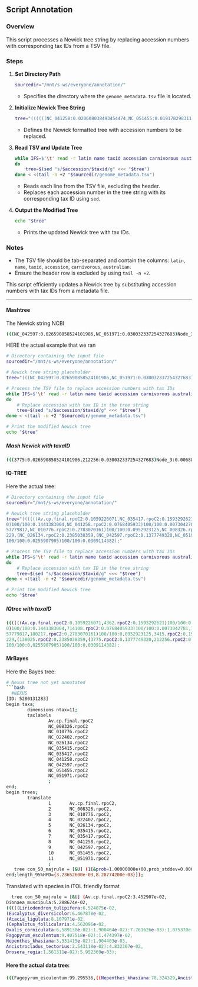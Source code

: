 ## Script Annotation

### Overview
This script processes a Newick tree string by replacing accession numbers with corresponding tax IDs from a TSV file.

### Steps

1. **Set Directory Path**
   ```bash
   sourcedir="/mnt/s-ws/everyone/annotation/"
   ```
   - Specifies the directory where the `genome_metadata.tsv` file is located.

2. **Initialize Newick Tree String**
   ```bash
   tree="((((((NC_041258:0.020608038493454474,NC_051455:0.01917829831140714)..."
   ```
   - Defines the Newick formatted tree with accession numbers to be replaced.

3. **Read TSV and Update Tree**
   ```bash
   while IFS=$'\t' read -r latin name taxid accession carnivorous australian
   do
       tree=$(sed "s/$accession/$taxid/g" <<< "$tree")
   done < <(tail -n +2 "$sourcedir/genome_metadata.tsv")
   ```
   - Reads each line from the TSV file, excluding the header.
   - Replaces each accession number in the tree string with its corresponding tax ID using `sed`.

4. **Output the Modified Tree**
   ```bash
   echo "$tree"
   ```
   - Prints the updated Newick tree with tax IDs.

### Notes
- The TSV file should be tab-separated and contain the columns: `latin`, `name`, `taxid`, `accession`, `carnivorous`, `australian`.
- Ensure the header row is excluded by using `tail -n +2`.

This script efficiently updates a Newick tree by substituting accession numbers with tax IDs from a metadata file.

---

#### Mashtree
The Newick string NCBI
```bash
(((NC_042597:0.026590858524101986,NC_051971:0.030032337254327683)Node_3:0.006881205739188441,NC_026134:0.03977029703373102)Node_8:0.0008734026701547552,((((NC_041258:0.02057999146509946,NC_051455:0.01903169980006732)Node_4:0.0032818007568811494,((NC_035415:0.014364544390109256,NC_035417:0.03342188333322965)Node_1:0.0012238676593345453,Av.cp.final:0.024342589470773012)Node_2:0.028789123730448153)Node_5:0.0024728919891094762,NC_010776:0.04009233544831099)Node_6:0.007594193081470097,NC_008326:0.03532286573462001)Node_7:0.0018929424416855804,NC_022402:0.029059106129023043)Node_9:1.0;
```

HERE the actual example that we ran
```bash
# Directory containing the input file
sourcedir="/mnt/s-ws/everyone/annotation/"

# Newick tree string placeholder
tree="(((NC_042597:0.026590858524101986,NC_051971:0.030032337254327683)Node_3:0.006881205739188441,NC_026134:0.03977029703373102)Node_8:0.0008734026701547552,((((NC_041258:0.02057999146509946,NC_051455:0.01903169980006732)Node_4:0.0032818007568811494,((NC_035415:0.014364544390109256,NC_035417:0.03342188333322965)Node_1:0.0012238676593345453,Av.cp.final:0.024342589470773012)Node_2:0.028789123730448153)Node_5:0.0024728919891094762,NC_010776:0.04009233544831099)Node_6:0.007594193081470097,NC_008326:0.03532286573462001)Node_7:0.0018929424416855804,NC_022402:0.029059106129023043)Node_9:1.0;"

# Process the TSV file to replace accession numbers with tax IDs
while IFS=$'\t' read -r latin name taxid accession carnivorous australian
do
    # Replace accession with tax ID in the tree string
    tree=$(sed "s/$accession/$taxid/g" <<< "$tree")
done < <(tail -n +2 "$sourcedir/genome_metadata.tsv")

# Print the modified Newick tree
echo "$tree"
```


##### Mash Newick with taxaID
```bash
(((3775:0.026590858524101986,212256:0.030032337254327683)Node_3:0.006881205739188441,138025:0.03977029703373102)Node_8:0.0008734026701547552,((((714108:0.02057999146509946,122310:0.01903169980006732)Node_4:0.0032818007568811494,((4371:0.014364544390109256,4362:0.03342188333322965)Node_1:0.0012238676593345453,Av.cp.final:0.024342589470773012)Node_2:0.028789123730448153)Node_5:0.0024728919891094762,180217:0.04009233544831099)Node_6:0.007594193081470097,3415:0.03532286573462001)Node_7:0.0018929424416855804,166933:0.029059106129023043)Node_9:1.0;
```


#### IQ-TREE

Here the actual tree:

```bash
# Directory containing the input file
sourcedir="/mnt/s-ws/everyone/annotation/"

# Newick tree string placeholder
tree="((((((Av.cp.final.rpoC2:0.1059226071,NC_035417.rpoC2:0.1593292621)100/100:0.0161163570,NC_035415.rpoC2:0.047504210
0)100/100:0.1441383004,NC_041258.rpoC2:0.0768405933)100/100:0.0073042781,NC_051455.rpoC2:0.1013574707)100/100:0.04
57779817,NC_010776.rpoC2:0.2783070161)100/100:0.0952923125,NC_008326.rpoC2:0.1916193482,(NC_022402.rpoC2:0.1884444
229,(NC_026134.rpoC2:0.2385038359,(NC_042597.rpoC2:0.1377749320,NC_051971.rpoC2:0.1945001615)100/100:0.0537714440)
100/100:0.0255907905)100/100:0.0309114382);"

# Process the TSV file to replace accession numbers with tax IDs
while IFS=$'\t' read -r latin name taxid accession carnivorous australian
do
    # Replace accession with tax ID in the tree string
    tree=$(sed "s/$accession/$taxid/g" <<< "$tree")
done < <(tail -n +2 "$sourcedir/genome_metadata.tsv")

# Print the modified Newick tree
echo "$tree"
```

##### IQtree with taxaID
```bash
((((((Av.cp.final.rpoC2:0.1059226071,4362.rpoC2:0.1593292621)100/100:0.0161163570,4371.rpoC2:0.047504210
0)100/100:0.1441383004,714108.rpoC2:0.0768405933)100/100:0.0073042781,122310.rpoC2:0.1013574707)100/100:0.04
57779817,180217.rpoC2:0.2783070161)100/100:0.0952923125,3415.rpoC2:0.1916193482,(166933.rpoC2:0.1884444
229,(138025.rpoC2:0.2385038359,(3775.rpoC2:0.1377749320,212256.rpoC2:0.1945001615)100/100:0.0537714440)
100/100:0.0255907905)100/100:0.0309114382);
```


#### MrBayes

Here the Bayes tree:

```bash
# Nexus tree not yet annotated
```bash    
  #NEXUS
[ID: 5280131283]
begin taxa;
        dimensions ntax=11;
        taxlabels
                Av.cp.final.rpoC2
                NC_008326.rpoC2
                NC_010776.rpoC2
                NC_022402.rpoC2
                NC_026134.rpoC2
                NC_035415.rpoC2
                NC_035417.rpoC2
                NC_041258.rpoC2
                NC_042597.rpoC2
                NC_051455.rpoC2
                NC_051971.rpoC2
                ;
end;
begin trees;
        translate
                1       Av.cp.final.rpoC2,
                2       NC_008326.rpoC2,
                3       NC_010776.rpoC2,
                4       NC_022402.rpoC2,
                5       NC_026134.rpoC2,
                6       NC_035415.rpoC2,
                7       NC_035417.rpoC2,
                8       NC_041258.rpoC2,
                9       NC_042597.rpoC2,
                10      NC_051455.rpoC2,
                11      NC_051971.rpoC2
                ;
   tree con_50_majrule = [&U] (1[&prob=1.00000000e+00,prob_stddev=0.00000000e+00,prob_range={1.00000000e+00,1.00000000e+00},prob(percent)="100",prob+-sd="100+-0"]:3.452907e-02[&length_mean=3.45212778e-02,length_median=3.45290700e-02,length_95%HPD={2.96225100e-02,3.83524500e-02}],7[&prob=1.00000000e+00,prob_stddev=0.00000000e+00,prob_range={1.00000000e+00,1.00000000e+00},prob(percent)="100",prob+-sd="100+-0"]:5.288674e-02[&length_mean=5.34552884e-02,length_median=5.28867400e-02,length_95%HPD={4.78573900e-02,5.82505700e-02}],(((((2[&prob=1.00000000e+00,prob_stddev=0.00000000e+00,prob_range={1.00000000e+00,1.00000000e+00},prob(percent)="100",prob+-sd="100+-0"]:6.524875e-02[&length_mean=6.46920862e-02,length_median=6.52487500e-02,length_95%HPD={5.65023700e-02,7.24066900e-02}],(4[&prob=1.00000000e+00,prob_stddev=0.00000000e+00,prob_range={1.00000000e+00,1.00000000e+00},prob(percent)="100",prob+-sd="100+-0"]:6.467878e-02[&length_mean=6.42238491e-02,length_median=6.46787800e-02,length_95%HPD={5.61046000e-02,6.88557300e-02}],(5[&prob=1.00000000e+00,prob_stddev=0.00000000e+00,prob_range={1.00000000e+00,1.00000000e+00},prob(percent)="100",prob+-sd="100+-0"]:8.107971e-02[&length_mean=8.13590269e-02,length_median=8.10797100e-02,length_95%HPD={7.12122100e-02,8.83254200e-02}],(9[&prob=1.00000000e+00,prob_stddev=0.00000000e+00,prob_range={1.00000000e+00,1.00000000e+00},prob(percent)="100",prob+-sd="100+-0"]:4.562096e-02[&length_mean=4.50742869e-02,length_median=4.56209600e-02,length_95%HPD={3.86517800e-02,5.12176800e-02}],11[&prob=1.00000000e+00,prob_stddev=0.00000000e+00,prob_range={1.00000000e+00,1.00000000e+00},prob(percent)="100",prob+-sd="100+-0"]:6.589138e-02[&length_mean=6.58006497e-02,length_median=6.58913800e-02,length_95%HPD={5.81845000e-02,7.33511300e-02}])[&prob=1.00000000e+00,prob_stddev=0.00000000e+00,prob_range={1.00000000e+00,1.00000000e+00},prob(percent)="100",prob+-sd="100+-0"]:1.900464e-02[&length_mean=1.90827156e-02,length_median=1.90046400e-02,length_95%HPD={1.50565100e-02,2.27622300e-02}])[&prob=1.00000000e+00,prob_stddev=0.00000000e+00,prob_range={1.00000000e+00,1.00000000e+00},prob(percent)="100",prob+-sd="100+-0"]:7.761626e-03[&length_mean=7.81708409e-03,length_median=7.76162600e-03,length_95%HPD={4.66618300e-03,1.07821900e-02}])[&prob=1.00000000e+00,prob_stddev=0.00000000e+00,prob_range={1.00000000e+00,1.00000000e+00},prob(percent)="100",prob+-sd="100+-0"]:1.075370e-02[&length_mean=1.10413548e-02,length_median=1.07537000e-02,length_95%HPD={6.97324600e-03,1.46796500e-02}])[&prob=1.00000000e+00,prob_stddev=0.00000000e+00,prob_range={1.00000000e+00,1.00000000e+00},prob(percent)="100",prob+-sd="100+-0"]:3.158395e-02[&length_mean=3.15678328e-02,length_median=3.15839500e-02,length_95%HPD={2.37178600e-02,3.77140000e-02}],3[&prob=1.00000000e+00,prob_stddev=0.00000000e+00,prob_range={1.00000000e+00,1.00000000e+00},prob(percent)="100",prob+-sd="100+-0"]:9.407518e-02[&length_mean=9.37498978e-02,length_median=9.40751800e-02,length_95%HPD={8.15330000e-02,1.01788400e-01}])[&prob=1.00000000e+00,prob_stddev=0.00000000e+00,prob_range={1.00000000e+00,1.00000000e+00},prob(percent)="100",prob+-sd="100+-0"]:1.474397e-02[&length_mean=1.49450287e-02,length_median=1.47439700e-02,length_95%HPD={1.06209100e-02,1.92830000e-02}],10[&prob=1.00000000e+00,prob_stddev=0.00000000e+00,prob_range={1.00000000e+00,1.00000000e+00},prob(percent)="100",prob+-sd="100+-0"]:3.331415e-02[&length_mean=3.36189069e-02,length_median=3.33141500e-02,length_95%HPD={2.90139400e-02,3.88283300e-02}])[&prob=1.00000000e+00,prob_stddev=0.00000000e+00,prob_range={1.00000000e+00,1.00000000e+00},prob(percent)="100",prob+-sd="100+-0"]:1.904403e-03[&length_mean=2.35553543e-03,length_median=1.90440300e-03,length_95%HPD={8.54679500e-04,3.93488100e-03}],8[&prob=1.00000000e+00,prob_stddev=0.00000000e+00,prob_range={1.00000000e+00,1.00000000e+00},prob(percent)="100",prob+-sd="100+-0"]:2.543118e-02[&length_mean=2.60639181e-02,length_median=2.54311800e-02,length_95%HPD={2.22574900e-02,2.96783500e-02}])[&prob=1.00000000e+00,prob_stddev=0.00000000e+00,prob_range={1.00000000e+00,1.00000000e+00},prob(percent)="100",prob+-sd="100+-0"]:4.832307e-02[&length_mean=4.85161122e-02,length_median=4.83230700e-02,length_95%HPD={3.93723300e-02,5.45909000e-02}],6[&prob=1.00000000e+00,prob_stddev=0.00000000e+00,prob_range={1.00000000e+00,1.00000000e+00},prob(percent)="100",prob+-sd="100+-0"]:1.561311e-02[&length_mean=1.55678619e-02,length_median=1.56131100e-02,length_95%HPD={1.15494300e-02,1.82530200e-02}])[&prob=1.00000000e+00,prob_stddev=0.00000000e+00,prob_range={1.00000000e+00,1.00000000e+00},prob(percent)="100",prob+-sd="100+-0"]:5.952369e-03[&length_mean=5.74763612e-03,length_median=5.95236900e-03,length_95%HPD={3.23652600e-03,8.28774200e-03}]);
end;length_95%HPD={3.23652600e-03,8.28774200e-03}]);
```   

Translated with species in iTOL friendly format
```bash
  tree con_50_majrule = [&U] (Av.cp.final.rpoC2:3.452907e-02,
Dionaea_muscipula:5.288674e-02,
(((((Liriodendron_tulipifera:6.524875e-02,
(Eucalyptus_diversicolor:6.467878e-02,
(Acacia_ligulata:8.107971e-02,
(Cephalotus_follicularis:4.562096e-02,
Oxalis_corniculata:6.589138e-02):1.900464e-02):7.761626e-03):1.075370e-02):3.158395e-02,
Fagopyrum_esculentum:9.407518e-02):1.474397e-02,
Nepenthes_khasiana:3.331415e-02):1.904403e-03,
Ancistrocladus_tectorius:2.543118e-02):4.832307e-02,
Drosera_regia:1.561311e-02):5.952369e-03);
```

#### Here the actual data tree:

```bash
(((Fagopyrum_esculentum:99.295536,((Nepenthes_khasiana:78.324329,Ancistrocladus_tectorius:78.324329):4.66512,(Drosera_regia:63.040033,(Aldrovanda_vesiculosa:54.959634,Dionaea_muscipula:54.959634):8.0804):19.949415):16.306087):24.438701,((Acacia_ligulata:115.785565,(Cephalotus_follicularis:91.346395,Oxalis_corniculata:91.346395):24.43917)mrcaott2ott371:2.793039,Eucalyptus_diversicolor:118.578604)mrcaott2ott96:5.155633)Pentapetalae:12.17795,Liriodendron_tulipifera:135.912187)Mesangiospermae;
```
